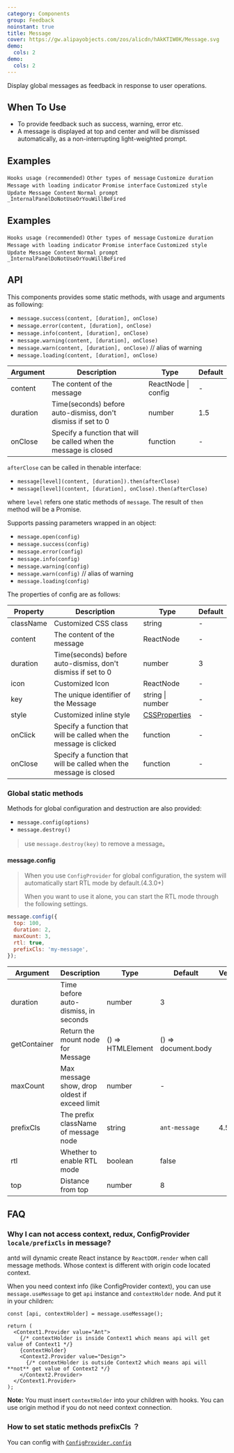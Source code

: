 ```yaml
---
category: Components
group: Feedback
noinstant: true
title: Message
cover: https://gw.alipayobjects.com/zos/alicdn/hAkKTIW0K/Message.svg
demo:
  cols: 2
demo:
  cols: 2
---
```


Display global messages as feedback in response to user operations.

## When To Use

- To provide feedback such as success, warning, error etc.
- A message is displayed at top and center and will be dismissed automatically, as a non-interrupting light-weighted prompt.

## Examples

<code src="./demo/hooks.tsx">Hooks usage (recommended)</code>
<code src="./demo/other.tsx">Other types of message</code>
<code src="./demo/duration.tsx">Customize duration</code>
<code src="./demo/loading.tsx">Message with loading indicator</code>
<code src="./demo/thenable.tsx">Promise interface</code>
<code src="./demo/custom-style.tsx">Customized style</code>
<code src="./demo/update.tsx">Update Message Content</code>
<code src="./demo/info.tsx">Normal prompt</code>
<code src="./demo/render-panel.tsx">\_InternalPanelDoNotUseOrYouWillBeFired</code>

## Examples

<code src="./demo/hooks.tsx">Hooks usage (recommended)</code>
<code src="./demo/other.tsx">Other types of message</code>
<code src="./demo/duration.tsx">Customize duration</code>
<code src="./demo/loading.tsx">Message with loading indicator</code>
<code src="./demo/thenable.tsx">Promise interface</code>
<code src="./demo/custom-style.tsx">Customized style</code>
<code src="./demo/update.tsx">Update Message Content</code>
<code src="./demo/info.tsx">Normal prompt</code>
<code src="./demo/render-panel.tsx">\_InternalPanelDoNotUseOrYouWillBeFired</code>

## API

This components provides some static methods, with usage and arguments as following:

- `message.success(content, [duration], onClose)`
- `message.error(content, [duration], onClose)`
- `message.info(content, [duration], onClose)`
- `message.warning(content, [duration], onClose)`
- `message.warn(content, [duration], onClose)` // alias of warning
- `message.loading(content, [duration], onClose)`

| Argument | Description                                                       | Type                | Default |
| -------- | ----------------------------------------------------------------- | ------------------- | ------- |
| content  | The content of the message                                        | ReactNode \| config | -       |
| duration | Time(seconds) before auto-dismiss, don't dismiss if set to 0      | number              | 1.5     |
| onClose  | Specify a function that will be called when the message is closed | function            | -       |

`afterClose` can be called in thenable interface:

- `message[level](content, [duration]).then(afterClose)`
- `message[level](content, [duration], onClose).then(afterClose)`

where `level` refers one static methods of `message`. The result of `then` method will be a Promise.

Supports passing parameters wrapped in an object:

- `message.open(config)`
- `message.success(config)`
- `message.error(config)`
- `message.info(config)`
- `message.warning(config)`
- `message.warn(config)` // alias of warning
- `message.loading(config)`

The properties of config are as follows:

| Property  | Description                                                        | Type                                                                                                                                          | Default |
| --------- | ------------------------------------------------------------------ | --------------------------------------------------------------------------------------------------------------------------------------------- | ------- |
| className | Customized CSS class                                               | string                                                                                                                                        | -       |
| content   | The content of the message                                         | ReactNode                                                                                                                                     | -       |
| duration  | Time(seconds) before auto-dismiss, don't dismiss if set to 0       | number                                                                                                                                        | 3       |
| icon      | Customized Icon                                                    | ReactNode                                                                                                                                     | -       |
| key       | The unique identifier of the Message                               | string \| number                                                                                                                              | -       |
| style     | Customized inline style                                            | [CSSProperties](https://github.com/DefinitelyTyped/DefinitelyTyped/blob/e434515761b36830c3e58a970abf5186f005adac/types/react/index.d.ts#L794) | -       |
| onClick   | Specify a function that will be called when the message is clicked | function                                                                                                                                      | -       |
| onClose   | Specify a function that will be called when the message is closed  | function                                                                                                                                      | -       |

### Global static methods

Methods for global configuration and destruction are also provided:

- `message.config(options)`
- `message.destroy()`

> use `message.destroy(key)` to remove a message。

#### message.config

> When you use `ConfigProvider` for global configuration, the system will automatically start RTL mode by default.(4.3.0+)
>
> When you want to use it alone, you can start the RTL mode through the following settings.

```js
message.config({
  top: 100,
  duration: 2,
  maxCount: 3,
  rtl: true,
  prefixCls: 'my-message',
});
```

| Argument     | Description                                   | Type              | Default             | Version |
| ------------ | --------------------------------------------- | ----------------- | ------------------- | ------- |
| duration     | Time before auto-dismiss, in seconds          | number            | 3                   |         |
| getContainer | Return the mount node for Message             | () => HTMLElement | () => document.body |         |
| maxCount     | Max message show, drop oldest if exceed limit | number            | -                   |         |
| prefixCls    | The prefix className of message node          | string            | `ant-message`       | 4.5.0   |
| rtl          | Whether to enable RTL mode                    | boolean           | false               |         |
| top          | Distance from top                             | number            | 8                   |         |

## FAQ

### Why I can not access context, redux, ConfigProvider `locale/prefixCls` in message?

antd will dynamic create React instance by `ReactDOM.render` when call message methods. Whose context is different with origin code located context.

When you need context info (like ConfigProvider context), you can use `message.useMessage` to get `api` instance and `contextHolder` node. And put it in your children:

```tsx
const [api, contextHolder] = message.useMessage();

return (
  <Context1.Provider value="Ant">
    {/* contextHolder is inside Context1 which means api will get value of Context1 */}
    {contextHolder}
    <Context2.Provider value="Design">
      {/* contextHolder is outside Context2 which means api will **not** get value of Context2 */}
    </Context2.Provider>
  </Context1.Provider>
);
```

**Note:** You must insert `contextHolder` into your children with hooks. You can use origin method if you do not need context connection.

### How to set static methods prefixCls ？

You can config with [`ConfigProvider.config`](</components/config-provider/#ConfigProvider.config()-4.13.0+>)
